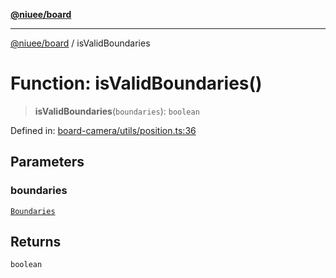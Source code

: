 [**@niuee/board**](../README.md)

***

[@niuee/board](../globals.md) / isValidBoundaries

# Function: isValidBoundaries()

> **isValidBoundaries**(`boundaries`): `boolean`

Defined in: [board-camera/utils/position.ts:36](https://github.com/niuee/board/blob/d74620e4e63da3004adfc7105b7f1136fce9577c/src/board-camera/utils/position.ts#L36)

## Parameters

### boundaries

[`Boundaries`](../type-aliases/Boundaries.md)

## Returns

`boolean`
